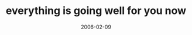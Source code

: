 ---
layout: base.njk
title : 'everything is going well for you now' 
view_title : 'everything is going well for you now' 
year : '2006' 
date : '2006-02-09' 
img_file : '/drawing/everythingisgoingwellforyou.png' 
html_file : 'everythingisgoingwellforyou' 
next_html : 'hedidit.html' 
year_order : '59' 
permalink : "title/{{html_file}}.html"
---